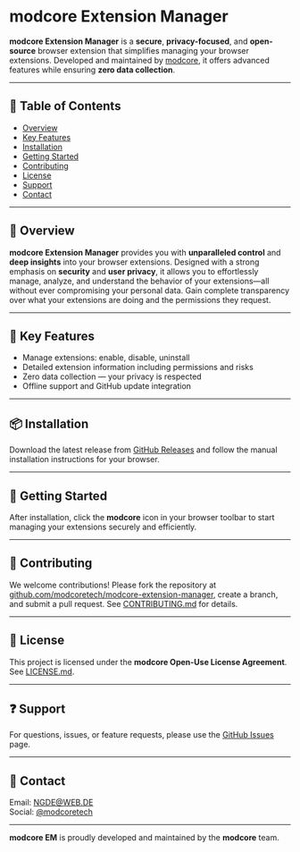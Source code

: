 # modcore Extension Manager

**modcore Extension Manager** is a **secure**, **privacy-focused**, and **open-source** browser extension that simplifies managing your browser extensions. Developed and maintained by [modcore](https://github.com/modcoretech), it offers advanced features while ensuring **zero data collection**.

---

## 📌 Table of Contents
- [Overview](#overview)
- [Key Features](#key-features)
- [Installation](#installation)
- [Getting Started](#getting-started)
- [Contributing](#contributing)
- [License](#license)
- [Support](#support)
- [Contact](#contact)

---

## 🔹 Overview

**modcore Extension Manager** provides you with **unparalleled control** and **deep insights** into your browser extensions. Designed with a strong emphasis on **security** and **user privacy**, it allows you to effortlessly manage, analyze, and understand the behavior of your extensions—all without ever compromising your personal data. Gain complete transparency over what your extensions are doing and the permissions they request.

---

## 🚀 Key Features

- Manage extensions: enable, disable, uninstall
- Detailed extension information including permissions and risks
- Zero data collection — your privacy is respected
- Offline support and GitHub update integration

---

## 📦 Installation

Download the latest release from [GitHub Releases](https://github.com/modcoretech/modcore-extension-manager/releases) and follow the manual installation instructions for your browser.

---

## 🚀 Getting Started

After installation, click the **modcore** icon in your browser toolbar to start managing your extensions securely and efficiently.

---

## 🤝 Contributing

We welcome contributions! Please fork the repository at [github.com/modcoretech/modcore-extension-manager](https://github.com/modcoretech/modcore-extension-manager), create a branch, and submit a pull request. See [CONTRIBUTING.md](https://github.com/modcoretech/modcore-extension-manager/blob/main/CONTRIBUTING.md) for details.

---

## 📄 License

This project is licensed under the **modcore Open-Use License Agreement**. See [LICENSE.md](https://github.com/modcoretech/modcore-extension-manager/blob/main/LICENSE.md).

---

## ❓ Support

For questions, issues, or feature requests, please use the [GitHub Issues](https://github.com/modcoretech/modcore-extension-manager/issues) page.

---

## 📧 Contact

Email: [NGDE@WEB.DE](mailto:NGDE@WEB.DE)  
Social: [@modcoretech](https://twitter.com/modcoretech)

---

**modcore EM** is proudly developed and maintained by the **modcore** team.
